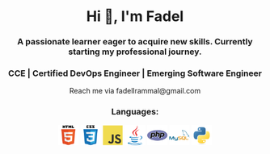 <h1 align="center">Hi 👋, I'm Fadel</h1>
<h3 align="center">A passionate learner eager to acquire new skills. Currently starting my professional journey.</h3>
<h3 align="center">CCE | Certified DevOps Engineer | Emerging Software Engineer</h3>

<!--<p align="left"> <img src="https://komarev.com/ghpvc/?username=fadel-rammal&label=Profile%20views&color=0e75b6&style=flat" alt="fadel-rammal" /> </p>-->


<!--<p>I’m exploring different paths <strong>:</strong></p>
<ul>
        <li> First <strong> Developing websites and mobile applications</strong></li>
        <li>Second <strong>DevOps</strong></li>
        <li>Third <strong>Artificial Intelligence</strong> </li>
</ul>-->

<!--
<h3 align="left">Connect with me:</h3>
<p align="left">
<a href="www.linkedin.com/in/fadell-rammall" target="blank"><img align="center" src="https://raw.githubusercontent.com/rahuldkjain/github-profile-readme-generator/master/src/images/icons/Social/linked-in-alt.svg" alt="fadel rammal" height="30" width="40" /></a>
   </p> -->

<p align="center"> 
Reach me via fadellrammal@gmail.com 
</p>


<h3 align="center">Languages:</h3>
<p align="center">  <img src="https://raw.githubusercontent.com/devicons/devicon/master/icons/html5/html5-original-wordmark.svg" alt="html5" width="40" height="40"/> <img src="https://raw.githubusercontent.com/devicons/devicon/master/icons/css3/css3-original-wordmark.svg" alt="css3" width="40" height="40"/>    <img src="https://raw.githubusercontent.com/devicons/devicon/master/icons/javascript/javascript-original.svg" alt="javascript" width="40" height="40"/>  <img src="https://raw.githubusercontent.com/devicons/devicon/master/icons/java/java-original.svg" alt="java" width="40" height="40"/>  <img src="https://raw.githubusercontent.com/devicons/devicon/master/icons/php/php-original.svg" alt="php" width="40" height="40"/>  <img src="https://raw.githubusercontent.com/devicons/devicon/master/icons/mysql/mysql-original-wordmark.svg" alt="mysql" width="40" height="40"/>    <img src="https://raw.githubusercontent.com/devicons/devicon/master/icons/python/python-original.svg" alt="python" width="40" height="40"/> </p>

<!--<h3 align="left">Tools:</h3>

<p align="left">   <img src="https://www.vectorlogo.zone/logos/figma/figma-icon.svg" alt="figma" width="40" height="40"/>  <img src="https://www.vectorlogo.zone/logos/git-scm/git-scm-icon.svg" alt="git" width="40" height="40"/> <img src="https://www.vectorlogo.zone/logos/jenkins/jenkins-icon.svg" alt="jenkins" width="40" height="40"/>  <img src="https://www.vectorlogo.zone/logos/kubernetes/kubernetes-icon.svg" alt="kubernetes" width="40" height="40"/> <img src="https://raw.githubusercontent.com/devicons/devicon/master/icons/linux/linux-original.svg" alt="linux" width="40" height="40"/>-->





